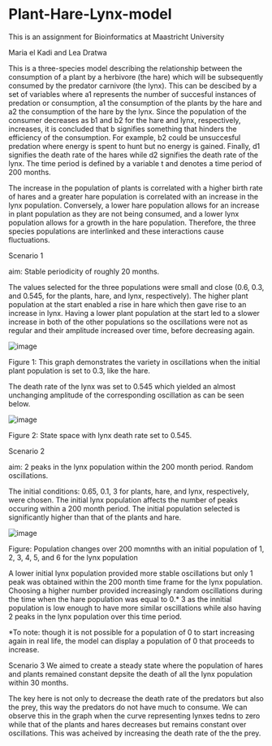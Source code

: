 # Plant-Hare-Lynx-model

This is an assignment for Bioinformatics at Maastricht University

Maria el Kadi and Lea Dratwa

This is a three-species model describing the relationship between the consumption of a plant by a herbivore (the hare) which will be subsequently consumed by the predator carnivore (the lynx). This can be descibed by a set of variables where a1 represents the number of succesful instances of predation or consumption, a1 the consumption of the plants by the hare and a2 the consumption of the hare by the lynx. Since the population of the consumer decreases as b1 and b2 for the hare and lynx, respectively, increases, it is concluded that b signifies something that hinders the efficiency of the consumption. For example, b2 could be unsuccesful predation where energy is spent to hunt but no energy is gained. Finally, d1 signifies the death rate of the hares while d2 signifies the death rate of the lynx. The time period is defined by a variable t and denotes a time period of 200 months. 

The increase in the population of plants is correlated with a higher birth rate of hares and a greater hare population is correlated with an increase in the lynx population. Conversely, a lower hare population allows for an increase in plant population as they are not being consumed, and a lower lynx population allows for a growth in the hare population. Therefore, the three species populations are interlinked and these interactions cause fluctuations.  

Scenario 1 

aim: Stable periodicity of roughly 20 months. 


The values selected for the three populations were small and close (0.6, 0.3, and 0.545, for the plants, hare, and lynx, respectively). The higher plant population at the start enabled a rise in hare which then gave rise to an increase in lynx. Having a lower plant population at the start led to a slower increase in both of the other populations so the oscillations were not as regular and their amplitude increased over time, before decreasing again.

![image](https://github.com/LeaDratwa/Plant-Hare-Lynx-model/assets/133098307/8c22661f-acdf-4856-846c-43ff205664c6)

Figure 1: This graph demonstrates the variety in oscillations when the initial plant population is set to 0.3, like the hare.

The death rate of the lynx was set to 0.545 which yielded an almost unchanging amplitude of the corresponding oscillation as can be seen below. 

![image](https://github.com/LeaDratwa/Plant-Hare-Lynx-model/assets/133098307/0195b907-d120-4619-aa00-d99e3ccf4b5f)

Figure 2: State space with lynx death rate set to 0.545.

Scenario 2

aim: 2 peaks in the lynx population within the 200 month period. Random oscillations. 

The initial conditions: 0.65, 0.1, 3 for plants, hare, and lynx, respectively, were chosen. The initial lynx population affects the number of peaks occuring within a 200 month period. The initial population selected is significantly higher than that of the plants and hare.

![image](https://github.com/LeaDratwa/Plant-Hare-Lynx-model/assets/133098307/c84abe50-bb97-45b7-9853-fc13252f5620)

Figure: Population changes over 200 momnths with an initial population of 1, 2, 3, 4, 5, and 6 for the lynx population

A lower initial lynx population provided more stable oscillations but only 1 peak was obtained within the 200 month time frame for the lynx population. Choosing a higher number provided increasingly random oscillations during the time when the hare population was equal to 0.* 3 as the innitial population is low enough to have more similar oscillations while also having 2 peaks in the lynx population over this time period. 

*To note: though it is not possible for a population of 0 to start increasing again in real life, the model can display a population of 0 that proceeds to increase. 

Scenario 3
We aimed to create a steady state where the population of hares and plants remained constant depsite the death of all the lynx population within 30 months. 

The  key here is not only to decrease the death rate of the predators but also the prey, this way the predators do not have much to consume. We can observe this in the graph when the curve representing lynxes tedns to zero while that of the plants and hares decreases but remains constant over oscillations. This was acheived by increasing the death rate of the the prey.  

